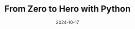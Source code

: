 ---
title: "From Zero to Hero with Python"
date: '2024-10-17'
days: 2
tease: "Data analysis and programming are high-demand fields, making them particularly attractive to job seekers and employees across various industries and academic institutions. Are you eager to acquire the foundational skills of coding using the Python programming language? Join us at BioNT, for a 2-day workshop designed to introduce Python3 programming to individuals with limited or no prior coding experience."
continent: EU
location: "Online, EU"
external_url: "https://www.cecam.org/workshop-details/from-zero-to-hero-with-python-1362"
gtn: false
contact: "Teresa Müller"
subsites: [all]
---